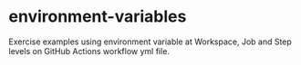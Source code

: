 # environment-variables
Exercise examples using environment variable at Workspace, Job and Step levels on GitHub Actions workflow yml file.